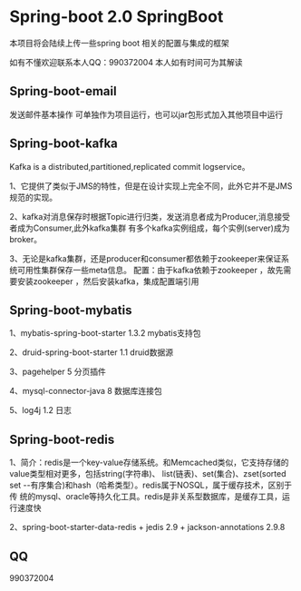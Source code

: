 # Spring-boot  2.0   SpringBoot
本项目将会陆续上传一些spring boot   相关的配置与集成的框架 

 如有不懂欢迎联系本人QQ：990372004 本人如有时间可为其解读
 

## Spring-boot-email 
 发送邮件基本操作 可单独作为项目运行，也可以jar包形式加入其他项目中运行 

## Spring-boot-kafka 
 Kafka is a distributed,partitioned,replicated commit logservice。
 
 1、它提供了类似于JMS的特性，但是在设计实现上完全不同，此外它并不是JMS规范的实现。
 
 2、kafka对消息保存时根据Topic进行归类，发送消息者成为Producer,消息接受者成为Consumer,此外kafka集群
      有多个kafka实例组成，每个实例(server)成为broker。
      
3、无论是kafka集群，还是producer和consumer都依赖于zookeeper来保证系统可用性集群保存一些meta信息。
	  配置：由于kafka依赖于zookeeper ，故先需要安装zookeeper ，然后安装kafka，集成配置端引用
	  
## Spring-boot-mybatis
1、mybatis-spring-boot-starter 1.3.2 mybatis支持包

2、druid-spring-boot-starter 1.1  druid数据源

3、pagehelper 5 分页插件 

4、mysql-connector-java 8  数据库连接包

5、log4j 1.2  日志

## Spring-boot-redis
1、简介：redis是一个key-value存储系统。和Memcached类似，它支持存储的value类型相对更多，包括string(字符串)、
	list(链表)、set(集合)、zset(sorted set --有序集合)和hash（哈希类型）。redis属于NOSQL，属于缓存技术，区别于传
	 统的mysql、oracle等持久化工具。redis是非关系型数据库，是缓存工具，运行速度快
	 
2、spring-boot-starter-data-redis + jedis 2.9 + jackson-annotations 2.9.8

## QQ
990372004







